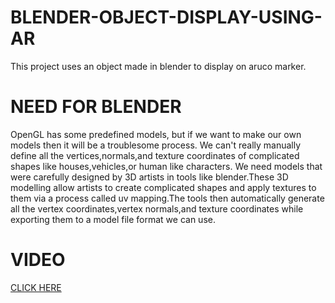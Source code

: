 # BLENDER-OBJECT-DISPLAY-USING-AR
This project uses an object made in blender to display on aruco marker.

# NEED FOR BLENDER
OpenGL has some predefined models, but if we want to make our own models then it will be a troublesome process.
We can't really manually define all the vertices,normals,and texture coordinates of complicated shapes like houses,vehicles,or human like characters.
We need models that were carefully designed by 3D artists in tools like blender.These 3D modelling allow artists to create complicated shapes and
apply textures to them via a process called uv mapping.The tools then automatically generate all the vertex coordinates,vertex normals,and texture coordinates
while exporting them to a model file format we can use.

# VIDEO
[CLICK HERE](https://drive.google.com/file/d/1ai40B2HnerCoOgu9XMCDZVGTHXW8DeSt/view?usp=sharing)

